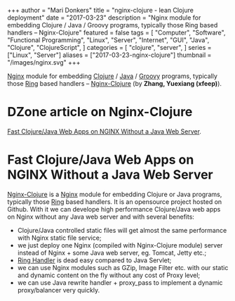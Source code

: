 +++
author = "Mari Donkers"
title = "nginx-clojure - lean Clojure deployment"
date = "2017-03-23"
description = "Nginx module for embedding Clojure / Java / Groovy programs, typically those Ring based handlers – Nginx-Clojure"
featured = false
tags = [
    "Computer",
    "Software",
    "Functional Programming",
    "Linux",
    "Server",
    "Internet",
    "GUI",
    "Java",
    "Clojure",
    "ClojureScript",
]
categories = [
    "clojure",
    "server",
]
series = ["Linux", "Server"]
aliases = ["2017-03-23-nginx-clojure"]
thumbnail = "/images/nginx.svg"
+++

[Nginx](http://nginx.org/) module for embedding [Clojure](http://clojure.org/) / [Java](http://openjdk.java.net/) / [Groovy](http://groovy-lang.org/) programs, typically those [Ring](https://github.com/ring-clojure/ring/blob/master/SPEC) based handlers – [Nginx-Clojure](http://nginx-clojure.github.io/) (by **Zhang, Yuexiang (xfeep)**).
<!--more-->

# DZone article on Nginx-Clojure

[Fast Clojure/Java Web Apps on NGINX Without a Java Web Server](https://dzone.com/articles/develope-high-performance).

# Fast Clojure/Java Web Apps on NGINX Without a Java Web Server

[Nginx-Clojure](https://github.com/xfeep/nginx-clojure) is a [Nginx](http://nginx.org/) module for embedding Clojure or Java programs, typically those [Ring](https://github.com/ring-clojure/ring/blob/master/SPEC) based handlers. It is an opensource project hosted on Github. With it we can develope high performance Clojure/Java web apps on Nginx without any Java web server and with several benefits:

- Clojure/Java controlled static files will get almost the same performance with Nginx static file service;
- we just deploy one Nginx (compiled with Nginx-Clojure module) server instead of Nginx + some Java web server, eg. Tomcat, Jetty etc.;
- [Ring Handler](https://github.com/ring-clojure/ring/blob/master/SPEC) is dead easy compared to Java Servlet;
- we can use Nginx modules such as GZip, Image Filter etc. with our static and dynamic content on the fly without any cost of Proxy level;
- we can use Java rewrite handler + proxy_pass to implement a dynamic proxy/balancer very quickly.
